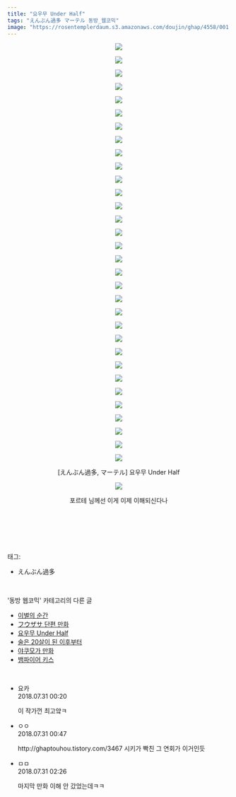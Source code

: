 ```yaml
---
title: "요우무 Under Half"
tags: "えんぶん過多 マーテル 동방_웹코믹"
image: "https://rosentemplerdaum.s3.amazonaws.com/doujin/ghap/4558/001.jpg"
---
```

<div class="article">
<p style="text-align: center; clear: none; float: none;"><img src="{{ site.imgserver10 }}/ghap/4558/001.jpg"/></p>
<p style="text-align: center; clear: none; float: none;"><img src="{{ site.imgserver10 }}/ghap/4558/002.jpg"/></p>
<p style="text-align: center; clear: none; float: none;"><img src="{{ site.imgserver10 }}/ghap/4558/003.jpg"/></p>
<p style="text-align: center; clear: none; float: none;"><img src="{{ site.imgserver10 }}/ghap/4558/004.jpg"/></p>
<p style="text-align: center; clear: none; float: none;"><img src="{{ site.imgserver10 }}/ghap/4558/005.jpg"/></p>
<p style="text-align: center; clear: none; float: none;"><img src="{{ site.imgserver10 }}/ghap/4558/006.jpg"/></p>
<p style="text-align: center; clear: none; float: none;"><img src="{{ site.imgserver10 }}/ghap/4558/007.jpg"/></p>
<p style="text-align: center; clear: none; float: none;"><img src="{{ site.imgserver10 }}/ghap/4558/008.jpg"/></p>
<p style="text-align: center; clear: none; float: none;"><img src="{{ site.imgserver10 }}/ghap/4558/009.jpg"/></p>
<p style="text-align: center; clear: none; float: none;"><img src="{{ site.imgserver10 }}/ghap/4558/010.jpg"/></p>
<p style="text-align: center; clear: none; float: none;"><img src="{{ site.imgserver10 }}/ghap/4558/011.jpg"/></p>
<p style="text-align: center; clear: none; float: none;"><img src="{{ site.imgserver10 }}/ghap/4558/012.jpg"/></p>
<p style="text-align: center; clear: none; float: none;"><img src="{{ site.imgserver10 }}/ghap/4558/013.jpg"/></p>
<p style="text-align: center; clear: none; float: none;"><img src="{{ site.imgserver10 }}/ghap/4558/014.jpg"/></p>
<p style="text-align: center; clear: none; float: none;"><img src="{{ site.imgserver10 }}/ghap/4558/015.jpg"/></p>
<p style="text-align: center; clear: none; float: none;"><img src="{{ site.imgserver10 }}/ghap/4558/016.jpg"/></p>
<p style="text-align: center; clear: none; float: none;"><img src="{{ site.imgserver10 }}/ghap/4558/017.jpg"/></p>
<p style="text-align: center; clear: none; float: none;"><img src="{{ site.imgserver10 }}/ghap/4558/018.jpg"/></p>
<p style="text-align: center; clear: none; float: none;"><img src="{{ site.imgserver10 }}/ghap/4558/019.jpg"/></p>
<p style="text-align: center; clear: none; float: none;"><img src="{{ site.imgserver10 }}/ghap/4558/020.jpg"/></p>
<p style="text-align: center; clear: none; float: none;"><img src="{{ site.imgserver10 }}/ghap/4558/021.jpg"/></p>
<p style="text-align: center; clear: none; float: none;"><img src="{{ site.imgserver10 }}/ghap/4558/022.jpg"/></p>
<p style="text-align: center; clear: none; float: none;"><img src="{{ site.imgserver10 }}/ghap/4558/023.jpg"/></p>
<p style="text-align: center; clear: none; float: none;"><img src="{{ site.imgserver10 }}/ghap/4558/024.jpg"/></p>
<p style="text-align: center; clear: none; float: none;"><img src="{{ site.imgserver10 }}/ghap/4558/025.jpg"/></p>
<p style="text-align: center; clear: none; float: none;"><img src="{{ site.imgserver10 }}/ghap/4558/026.jpg"/></p>
<p style="text-align: center; clear: none; float: none;"><img src="{{ site.imgserver10 }}/ghap/4558/027.jpg"/></p>
<p style="text-align: center; clear: none; float: none;"><img src="{{ site.imgserver10 }}/ghap/4558/028.jpg"/></p>
<p style="text-align: center; clear: none; float: none;"><img src="{{ site.imgserver10 }}/ghap/4558/029.jpg"/></p>
<p style="text-align: center; clear: none; float: none;"><img src="{{ site.imgserver10 }}/ghap/4558/030.jpg"/></p>
<p style="text-align: center; clear: none; float: none;"><img src="{{ site.imgserver10 }}/ghap/4558/031.jpg"/></p>
<p style="text-align: center; clear: none; float: none;"><img src="{{ site.imgserver10 }}/ghap/4558/032.jpg"/></p>
<p style="text-align: center; clear: none; float: none;">[えんぶん過多, マーテル] 요우무 Under Half</p>
<p style="text-align: center; clear: none; float: none;"><img src="{{ site.imgserver10 }}/ghap/4558/033.jpg"/></p>
<p style="text-align: center; clear: none; float: none;">포르테 님께선 이게 이제 이해되신다나</p>
<p style="text-align: center; clear: none; float: none;"><br/></p>
<p><br/></p>
</div><br/>
<div class="tagTrail">
<p>태그: </p>
<ul>
<li>えんぶん過多</li>
</ul>
</div><br/>
<div class="another">
<p>'동방 웹코믹' 카테고리의 다른 글</p>
<ul>
<li><a href="/ghap_4561">이별의 순간</a></li>
<li><a href="/ghap_4559">フウザサ 단편 만화</a></li>
<li><a href="/ghap_4558">요우무 Under Half</a></li>
<li><a href="/ghap_4555">술은 20살이 된 이후부터</a></li>
<li><a href="/ghap_4539">야쿠모가 만화</a></li>
<li><a href="/ghap_4529">뱀파이어 키스</a></li>
</ul>
</div><br/>
<div class="cb_module cb_fluid">
<div class="cb_wrt cb_profile">
<div class="comment">
<ul>
<li class="cb_thumb_off" id="comment15297270">
<div class="cb_comment_area">
<div class="cb_info_area">
<div class="cb_section">
<span class="cb_nick_name">요카</span>
</div>
<div class="cb_section">
<span class="cb_date">2018.07.31 00:20 </span>
</div>
</div>
<div class="cb_dsc_comment">
<p class="cb_dsc">
											이 작가껀 최고얔ㅋ
										</p>
</div>
</div></li>
<li class="cb_thumb_off" id="comment15297288">
<div class="cb_comment_area">
<div class="cb_info_area">
<div class="cb_section">
<span class="cb_nick_name">ㅇㅇ</span>
</div>
<div class="cb_section">
<span class="cb_date">2018.07.31 00:47 </span>
</div>
</div>
<div class="cb_dsc_comment">
<p class="cb_dsc">
											http://ghaptouhou.tistory.com/3467  시키가 빡친 그 연회가 이거인듯
										</p>
</div>
</div></li>
<li class="cb_thumb_off" id="comment15297327">
<div class="cb_comment_area">
<div class="cb_info_area">
<div class="cb_section">
<span class="cb_nick_name">ㅁㅁ</span>
</div>
<div class="cb_section">
<span class="cb_date">2018.07.31 02:26 </span>
</div>
</div>
<div class="cb_dsc_comment">
<p class="cb_dsc">
											마지막 만화 이해 안 갔었는데ㅋㅋ
										</p>
</div>
</div></li>
</ul>
</div>
</div><!-- commentList close -->
</div><br/>
